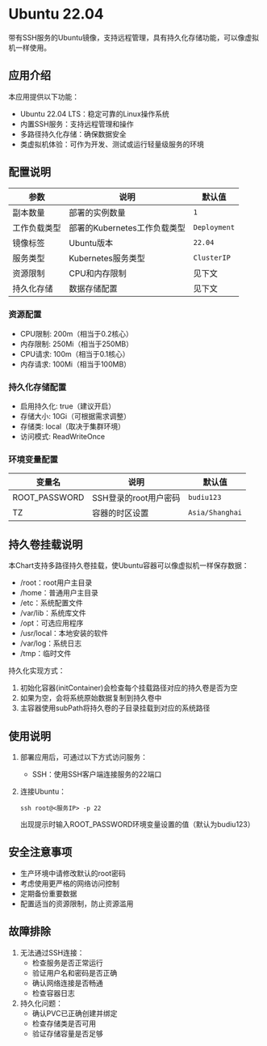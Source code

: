 # Ubuntu 22.04

带有SSH服务的Ubuntu镜像，支持远程管理，具有持久化存储功能，可以像虚拟机一样使用。

## 应用介绍

本应用提供以下功能：
- Ubuntu 22.04 LTS：稳定可靠的Linux操作系统
- 内置SSH服务：支持远程管理和操作
- 多路径持久化存储：确保数据安全
- 类虚拟机体验：可作为开发、测试或运行轻量级服务的环境

## 配置说明

| 参数 | 说明 | 默认值 |
|------|------|--------|
| 副本数量 | 部署的实例数量 | `1` |
| 工作负载类型 | 部署的Kubernetes工作负载类型 | `Deployment` |
| 镜像标签 | Ubuntu版本 | `22.04` |
| 服务类型 | Kubernetes服务类型 | `ClusterIP` |
| 资源限制 | CPU和内存限制 | 见下文 |
| 持久化存储 | 数据存储配置 | 见下文 |

### 资源配置
- CPU限制: 200m（相当于0.2核心）
- 内存限制: 250Mi（相当于250MB）
- CPU请求: 100m（相当于0.1核心）
- 内存请求: 100Mi（相当于100MB）

### 持久化存储配置
- 启用持久化: true（建议开启）
- 存储大小: 10Gi（可根据需求调整）
- 存储类: local（取决于集群环境）
- 访问模式: ReadWriteOnce

### 环境变量配置

| 变量名 | 说明 | 默认值 |
|--------|------|--------|
| ROOT_PASSWORD | SSH登录的root用户密码 | `budiu123` |
| TZ | 容器的时区设置 | `Asia/Shanghai` |

## 持久卷挂载说明

本Chart支持多路径持久卷挂载，使Ubuntu容器可以像虚拟机一样保存数据：

- /root：root用户主目录
- /home：普通用户主目录
- /etc：系统配置文件
- /var/lib：系统库文件
- /opt：可选应用程序
- /usr/local：本地安装的软件
- /var/log：系统日志
- /tmp：临时文件

持久化实现方式：
1. 初始化容器(initContainer)会检查每个挂载路径对应的持久卷是否为空
2. 如果为空，会将系统原始数据复制到持久卷中
3. 主容器使用subPath将持久卷的子目录挂载到对应的系统路径

## 使用说明

1. 部署应用后，可通过以下方式访问服务：
   - SSH：使用SSH客户端连接服务的22端口

2. 连接Ubuntu：
   ```
   ssh root@<服务IP> -p 22
   ```
   出现提示时输入ROOT_PASSWORD环境变量设置的值（默认为budiu123）

## 安全注意事项

- 生产环境中请修改默认的root密码
- 考虑使用更严格的网络访问控制
- 定期备份重要数据
- 配置适当的资源限制，防止资源滥用

## 故障排除

1. 无法通过SSH连接：
   - 检查服务是否正常运行
   - 验证用户名和密码是否正确
   - 确认网络连接是否畅通
   - 检查容器日志
2. 持久化问题：
   - 确认PVC已正确创建并绑定
   - 检查存储类是否可用
   - 验证存储容量是否足够
